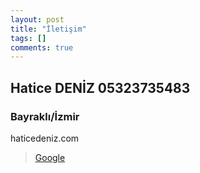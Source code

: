 ```yaml
---
layout: post
title: "İletişim"
tags: []
comments: true
---
```



## Hatice DENİZ 05323735483
### Bayraklı/İzmir
haticedeniz.com
 

> [Google](https://haticedeniz.com)
